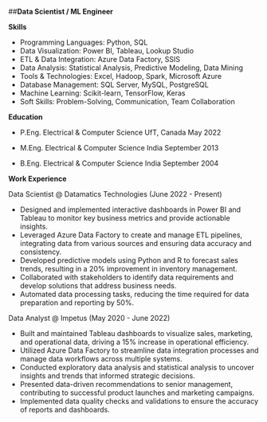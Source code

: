 ##**Data Scientist / ML Engineer**

**Skills**

* Programming Languages: Python, SQL
* Data Visualization: Power BI, Tableau, Lookup Studio
* ETL & Data Integration: Azure Data Factory, SSIS
* Data Analysis: Statistical Analysis, Predictive Modeling, Data Mining
* Tools & Technologies: Excel, Hadoop, Spark, Microsoft Azure
* Database Management: SQL Server, MySQL, PostgreSQL
* Machine Learning: Scikit-learn, TensorFlow, Keras
* Soft Skills: Problem-Solving, Communication, Team Collaboration

**Education**

* P.Eng. Electrical & Computer Science UfT, Canada  May 2022

* M.Eng. Electrical & Computer Science India  September 2013

* B.Eng. Electrical & Computer Science India  September 2004

**Work Experience**

Data Scientist @ Datamatics Technologies (June 2022 - Present)

* Designed and implemented interactive dashboards in Power BI and Tableau to monitor key business metrics and provide actionable insights.
* Leveraged Azure Data Factory to create and manage ETL pipelines, integrating data from various sources and ensuring data accuracy and consistency.
* Developed predictive models using Python and R to forecast sales trends, resulting in a 20% improvement in inventory management.
* Collaborated with stakeholders to identify data requirements and develop solutions that address business needs.
* Automated data processing tasks, reducing the time required for data preparation and reporting by 50%.

Data Analyst @ Impetus (May 2020 - June 2022)

* Built and maintained Tableau dashboards to visualize sales, marketing, and operational data, driving a 15% increase in operational efficiency.
* Utilized Azure Data Factory to streamline data integration processes and manage data workflows across multiple systems.
* Conducted exploratory data analysis and statistical analysis to uncover insights and trends that informed strategic decisions.
* Presented data-driven recommendations to senior management, contributing to successful product launches and marketing campaigns.
* Implemented data quality checks and validations to ensure the accuracy of reports and dashboards.







